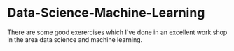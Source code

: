 # Data-Science-Machine-Learning
There are some good exerercises which I've done in an excellent work shop in the area data science and machine learning. 
